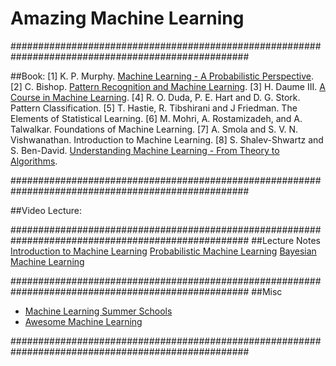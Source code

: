# Amazing Machine Learning #

###################################################################################################

##Book:
[1] K. P. Murphy. [Machine Learning - A Probabilistic Perspective](https://mitpress.mit.edu/books/machine-learning-0).
[2] C. Bishop. [Pattern Recognition and Machine Learning](https://www.microsoft.com/en-us/research/people/cmbishop/?from=http%3A%2F%2Fresearch.microsoft.com%2Fen-us%2Fum%2Fpeople%2Fcmbishop%2Fprml%2Findex.htm).
[3] H. Daume III. [A Course in Machine Learning](http://ciml.info/).
[4] R. O. Duda, P. E. Hart and D. G. Stork. Pattern Classification.
[5] T. Hastie, R. Tibshirani and J Friedman. The Elements of Statistical Learning.
[6] M. Mohri, A. Rostamizadeh, and A. Talwalkar. Foundations of Machine Learning.
[7] A. Smola and S. V. N. Vishwanathan. Introduction to Machine Learning. 
[8] S. Shalev-Shwartz and S. Ben-David. [Understanding Machine Learning - From Theory to Algorithms](http://www.cs.huji.ac.il/~shais/UnderstandingMachineLearning/understanding-machine-learning-theory-algorithms.pdf).

###################################################################################################

##Video Lecture:



###################################################################################################
##Lecture Notes 
[Introduction to Machine Learning](https://www.cse.iitk.ac.in/users/piyush/courses/ml_autumn16/ML.html)
[Probabilistic Machine Learning](https://www.cse.iitk.ac.in/users/piyush/courses/pml_fall17/pml_fall17.html)
[Bayesian Machine Learning](https://www.cse.iitk.ac.in/users/piyush/courses/bml_winter17/bayesian_ml.html)



###################################################################################################
##Misc
- [Machine Learning Summer Schools](http://mlss.cc/)
- [Awesome Machine Learning](https://github.com/josephmisiti/awesome-machine-learning)


###################################################################################################













